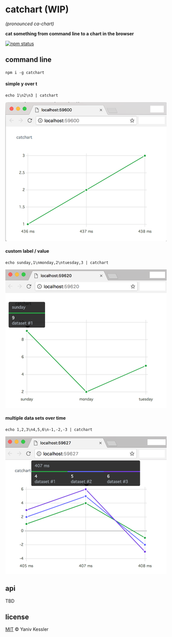 # catchart (WIP)
_(pronounced ca-chart)_

**cat something from command line to a chart in the browser**

[![npm status](http://img.shields.io/npm/v/catchart.svg?style=flat-square)](https://www.npmjs.org/package/catchart) 

## command line

`npm i -g catchart`

#### simple y over t
```
echo 1\n2\n3 | catchart
```
![catchart #1](/1.png?raw=true "catchart #1")

#### custom label / value
```
echo sunday,1\nmonday,2\ntuesday,3 | catchart
```
![catchart #2](/2.png?raw=true "catchart #2")

#### multiple data sets over time
```
echo 1,2,3\n4,5,6\n-1,-2,-3 | catchart
```
![catchart #3](/3.png?raw=true "catchart #3")

## api
TBD

## license

[MIT](http://opensource.org/licenses/MIT) © Yaniv Kessler
